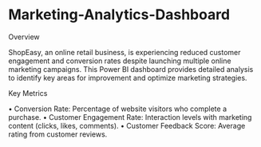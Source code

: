 # Marketing-Analytics-Dashboard
Overview

ShopEasy, an online retail business, is experiencing reduced customer engagement and conversion rates despite launching multiple online marketing campaigns. This Power BI dashboard provides detailed analysis to identify key areas for improvement and optimize marketing strategies.

Key Metrics

•	Conversion Rate: Percentage of website visitors who complete a purchase.
•	Customer Engagement Rate: Interaction levels with marketing content (clicks, likes, comments).
•	Customer Feedback Score: Average rating from customer reviews.
